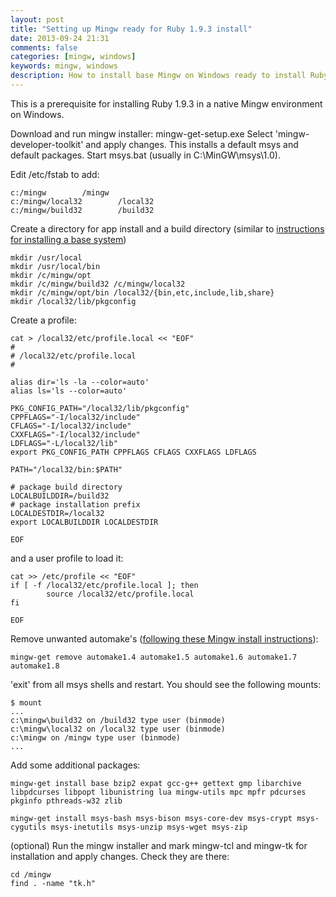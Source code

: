 ```yaml
---
layout: post
title: "Setting up Mingw ready for Ruby 1.9.3 install"
date: 2013-09-24 21:31
comments: false
categories: [mingw, windows]
keywords: mingw, windows
description: How to install base Mingw on Windows ready to install Ruby
---
```

This is a prerequisite for installing Ruby 1.9.3 in a native Mingw environment on Windows.

Download and run mingw installer: mingw-get-setup.exe
Select 'mingw-developer-toolkit' and apply changes. This installs a default msys and default packages.
Start msys.bat (usually in C:\MinGW\msys\1.0).

Edit /etc/fstab to add:
```
c:/mingw        /mingw
c:/mingw/local32        /local32
c:/mingw/build32        /build32
```
Create a directory for app install and a build directory (similar to [instructions for installing a base system](http://ingar.satgnu.net/devenv/mingw32/base.html "instructions for installing a base system"))
```
mkdir /usr/local
mkdir /usr/local/bin
mkdir /c/mingw/opt
mkdir /c/mingw/build32 /c/mingw/local32
mkdir /c/mingw/opt/bin /local32/{bin,etc,include,lib,share}
mkdir /local32/lib/pkgconfig
```
Create a profile:
```
cat > /local32/etc/profile.local << "EOF"
#
# /local32/etc/profile.local
#

alias dir='ls -la --color=auto'
alias ls='ls --color=auto'

PKG_CONFIG_PATH="/local32/lib/pkgconfig"
CPPFLAGS="-I/local32/include"
CFLAGS="-I/local32/include"
CXXFLAGS="-I/local32/include"
LDFLAGS="-L/local32/lib"
export PKG_CONFIG_PATH CPPFLAGS CFLAGS CXXFLAGS LDFLAGS

PATH="/local32/bin:$PATH"

# package build directory
LOCALBUILDDIR=/build32
# package installation prefix
LOCALDESTDIR=/local32
export LOCALBUILDDIR LOCALDESTDIR

EOF
```
and a user profile to load it:
```
cat >> /etc/profile << "EOF"
if [ -f /local32/etc/profile.local ]; then
        source /local32/etc/profile.local
fi

EOF
```
Remove unwanted automake's ([following these Mingw install instructions](http://puredata.info/docs/developer/WindowsMinGW "Mingw install instructions")):
```
mingw-get remove automake1.4 automake1.5 automake1.6 automake1.7 automake1.8
```
'exit' from all msys shells and restart.  You should see the following mounts:
```
$ mount
...
c:\mingw\build32 on /build32 type user (binmode)
c:\mingw\local32 on /local32 type user (binmode)
c:\mingw on /mingw type user (binmode)
...
```
Add some additional packages:
```
mingw-get install base bzip2 expat gcc-g++ gettext gmp libarchive libpdcurses libpopt libunistring lua mingw-utils mpc mpfr pdcurses pkginfo pthreads-w32 zlib

mingw-get install msys-bash msys-bison msys-core-dev msys-crypt msys-cygutils msys-inetutils msys-unzip msys-wget msys-zip  
```
(optional) Run the mingw installer and mark mingw-tcl and mingw-tk for installation and apply changes.
Check they are there:
```
cd /mingw
find . -name "tk.h"
```
